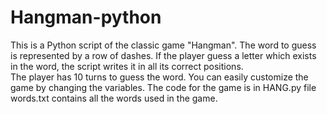 # Hangman-python
This is a Python script of the classic game "Hangman". 
The word to guess is represented by a row of dashes. 
If the player guess a letter which exists in the word, the script writes it in all its correct positions.  
The player has 10 turns to guess the word. 
You can easily customize the game by changing the variables.
The code for the game is in HANG.py file
words.txt contains all the words used in the game.
